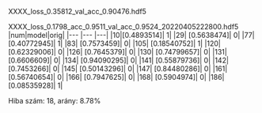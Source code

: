 XXXX_loss_0.35812_val_acc_0.90476.hdf5   



XXXX_loss_0.1798_acc_0.9511_val_acc_0.9524_20220405222800.hdf5
|num|model|orig|
|--- |--- |---|
|10|[0.4893514]| 1|
|29| [0.5638474]| 0|
|77| [0.40772945]| 1|
|83| [0.7573459]| 0|
|105| [0.18540752]| 1|
|120| [0.62329006]| 0|
|126| [0.7645379]| 0|
|130| [0.74799657]| 0|
|131| [0.6606609]| 0|
|134| [0.94090295]| 0|
|141| [0.55879736]| 0|
|142| [0.7453266]| 0|
|145| [0.50143296]| 0|
|147| [0.84480286]| 0|
|161| [0.56740654]| 0|
|166| [0.7947625]| 0|
|168| [0.5904974]| 0|
|186| [0.08535928]| 1|

Hiba szám:     18, arány: 8.78%

